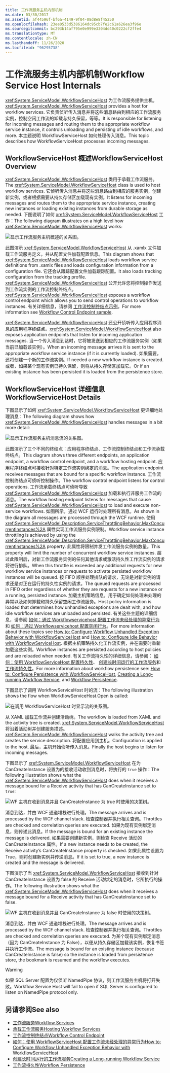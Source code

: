 ```yaml
---
title: 工作流服务主机内部机制
ms.date: 03/30/2017
ms.assetid: af44596f-bf6a-4149-9f04-08d8e8f45250
ms.openlocfilehash: 23ee0533d5386164dc95cb7fe2c61a626ea3f96e
ms.sourcegitcommit: bc293b14af795e0e999e3304dd40c0222cf2ffe4
ms.translationtype: MT
ms.contentlocale: zh-CN
ms.lasthandoff: 11/26/2020
ms.locfileid: "96295738"
---
```

# <a name="workflow-service-host-internals"></a><span data-ttu-id="27f13-102">工作流服务主机内部机制</span><span class="sxs-lookup"><span data-stu-id="27f13-102">Workflow Service Host Internals</span></span>

<span data-ttu-id="27f13-103"><xref:System.ServiceModel.WorkflowServiceHost> 为工作流服务提供主机。</span><span class="sxs-lookup"><span data-stu-id="27f13-103"><xref:System.ServiceModel.WorkflowServiceHost> provides a host for workflow services.</span></span> <span data-ttu-id="27f13-104">它负责侦听传入消息并将这些消息路由到相应的工作流服务实例，控制空闲工作流的卸载与持久保留，等等。</span><span class="sxs-lookup"><span data-stu-id="27f13-104">It is responsible for listening for incoming messages and routing them to the appropriate workflow service instance, it controls unloading and persisting of idle workflows, and more.</span></span> <span data-ttu-id="27f13-105">本主题说明 WorkflowServiceHost 如何处理传入消息。</span><span class="sxs-lookup"><span data-stu-id="27f13-105">This topic describes how WorkflowServiceHost processes incoming messages.</span></span>  
  
## <a name="workflowservicehost-overview"></a><span data-ttu-id="27f13-106">WorkflowServiceHost 概述</span><span class="sxs-lookup"><span data-stu-id="27f13-106">WorkflowServiceHost Overview</span></span>  

<span data-ttu-id="27f13-107"><xref:System.ServiceModel.WorkflowServiceHost> 类用于承载工作流服务。</span><span class="sxs-lookup"><span data-stu-id="27f13-107">The <xref:System.ServiceModel.WorkflowServiceHost> class is used to host workflow services.</span></span> <span data-ttu-id="27f13-108">它侦听传入消息并将这些消息路由到相应的服务实例，创建新实例，或者根据需要从持久存储区加载现有实例。</span><span class="sxs-lookup"><span data-stu-id="27f13-108">It listens for incoming messages and routes them to the appropriate service instance, creating new instances or loading existing instances from durable storage as needed.</span></span> <span data-ttu-id="27f13-109">下图说明了如何 <xref:System.ServiceModel.WorkflowServiceHost> 工作：</span><span class="sxs-lookup"><span data-stu-id="27f13-109">The following diagram illustrates on a high level how <xref:System.ServiceModel.WorkflowServiceHost> works:</span></span>
  
 ![显示工作流服务主机概述的关系图。](./media/workflow-service-host-internals/workflow-service-host-high-level-overview.gif)  
  
 <span data-ttu-id="27f13-111">此图演示 <xref:System.ServiceModel.WorkflowServiceHost> 从 .xamlx 文件加载工作流服务定义，并从配置文件加载配置信息。</span><span class="sxs-lookup"><span data-stu-id="27f13-111">This diagram shows that <xref:System.ServiceModel.WorkflowServiceHost> loads workflow service definitions from .xamlx files and loads configuration information from a configuration file.</span></span> <span data-ttu-id="27f13-112">它还会从跟踪配置文件加载跟踪配置。</span><span class="sxs-lookup"><span data-stu-id="27f13-112">It also loads tracking configuration from the tracking profile.</span></span> <span data-ttu-id="27f13-113"><xref:System.ServiceModel.WorkflowServiceHost> 公开允许您将控制操作发送到工作流实例的工作流控制终结点。</span><span class="sxs-lookup"><span data-stu-id="27f13-113"><xref:System.ServiceModel.WorkflowServiceHost> exposes a workflow control endpoint which allows you to send control operations to workflow instances.</span></span>  <span data-ttu-id="27f13-114">有关详细信息，请参阅 [工作流控制终结点示例](workflow-control-endpoint.md)。</span><span class="sxs-lookup"><span data-stu-id="27f13-114">For more information see [Workflow Control Endpoint sample](workflow-control-endpoint.md).</span></span>  
  
 <span data-ttu-id="27f13-115"><xref:System.ServiceModel.WorkflowServiceHost> 还公开侦听传入应用程序消息的应用程序终结点。</span><span class="sxs-lookup"><span data-stu-id="27f13-115"><xref:System.ServiceModel.WorkflowServiceHost> also exposes application endpoints that listen for incoming application messages.</span></span> <span data-ttu-id="27f13-116">当一个传入消息到达时，它将被发送到相应的工作流服务实例（如果当前已加载该实例）。</span><span class="sxs-lookup"><span data-stu-id="27f13-116">When an incoming message arrives it is sent to the appropriate workflow service instance (if it is currently loaded).</span></span> <span data-ttu-id="27f13-117">如果需要，还将创建一个新的工作流实例。</span><span class="sxs-lookup"><span data-stu-id="27f13-117">If needed a new workflow instance is created.</span></span> <span data-ttu-id="27f13-118">或者，如果某个现有实例已持久保留，则将从持久存储区加载它。</span><span class="sxs-lookup"><span data-stu-id="27f13-118">Or if an existing instance has been persisted it is loaded from the persistence store.</span></span>  
  
## <a name="workflowservicehost-details"></a><span data-ttu-id="27f13-119">WorkflowServiceHost 详细信息</span><span class="sxs-lookup"><span data-stu-id="27f13-119">WorkflowServiceHost Details</span></span>  

 <span data-ttu-id="27f13-120">下图显示了如何 <xref:System.ServiceModel.WorkflowServiceHost> 更详细地处理消息：</span><span class="sxs-lookup"><span data-stu-id="27f13-120">The following diagram shows how <xref:System.ServiceModel.WorkflowServiceHost> handles messages in a bit more detail:</span></span>  
  
 ![显示工作流服务主机消息流的关系图。](./media/workflow-service-host-internals/workflow-service-host-message-flow.gif)  
  
 <span data-ttu-id="27f13-122">此图演示了三个不同的终结点：应用程序终结点、工作流控制终结点和工作流承载终结点。</span><span class="sxs-lookup"><span data-stu-id="27f13-122">This diagram shows three different endpoints, an application endpoint, a workflow control endpoint, and a workflow hosting endpoint.</span></span> <span data-ttu-id="27f13-123">应用程序终结点可接收针对特定工作流实例绑定的消息。</span><span class="sxs-lookup"><span data-stu-id="27f13-123">The application endpoint receives messages that are bound for a specific workflow instance.</span></span> <span data-ttu-id="27f13-124">工作流控制终结点可侦听控制操作。</span><span class="sxs-lookup"><span data-stu-id="27f13-124">The workflow control endpoint listens for control operations.</span></span> <span data-ttu-id="27f13-125">工作流承载终结点可侦听导致 <xref:System.ServiceModel.WorkflowServiceHost> 加载和执行非服务工作流的消息。</span><span class="sxs-lookup"><span data-stu-id="27f13-125">The workflow hosting endpoint listens for messages that cause <xref:System.ServiceModel.WorkflowServiceHost> to load and execute non-service workflows.</span></span> <span data-ttu-id="27f13-126">如图所示，通过 WCF 运行时处理所有消息。</span><span class="sxs-lookup"><span data-stu-id="27f13-126">As shown in the diagram all messages are processed through the WCF runtime.</span></span>  <span data-ttu-id="27f13-127">使用 <xref:System.ServiceModel.Description.ServiceThrottlingBehavior.MaxConcurrentInstances%2A> 属性实现工作流服务实例限制。</span><span class="sxs-lookup"><span data-stu-id="27f13-127">Workflow service instance throttling is achieved by using the <xref:System.ServiceModel.Description.ServiceThrottlingBehavior.MaxConcurrentInstances%2A> property.</span></span> <span data-ttu-id="27f13-128">此属性将限制并发工作流服务实例的数量。</span><span class="sxs-lookup"><span data-stu-id="27f13-128">This property will limit the number of concurrent workflow service instances.</span></span> <span data-ttu-id="27f13-129">超过此限制后，对新工作流服务实例的任何其他请求或激活持久性工作流实例的请求将进行排队。</span><span class="sxs-lookup"><span data-stu-id="27f13-129">When this throttle is exceeded any additional requests for new workflow service instances or requests to activate persisted workflow instances will be queued.</span></span> <span data-ttu-id="27f13-130">按 FIFO 顺序处理排队的请求，无论是对新实例的请求还是对正在运行的持久性实例的请求。</span><span class="sxs-lookup"><span data-stu-id="27f13-130">The queued requests are processed in FIFO order regardless of whether they are requests for a new instance or a running, persisted instance.</span></span> <span data-ttu-id="27f13-131">加载主机策略信息，用于确定如何处理未处理的异常以及如何卸载和持久保留空闲工作流服务。</span><span class="sxs-lookup"><span data-stu-id="27f13-131">Host policy information is loaded that determines how unhandled exceptions are dealt with, and how idle workflow services are unloaded and persisted.</span></span> <span data-ttu-id="27f13-132">有关这些主题的详细信息，请参阅 [如何：通过 Workflowservicehost 配置工作流未经处理的异常行为](config-workflow-unhandled-exception-workflowservicehost.md) 和 [如何：通过 Workflowservicehost 配置空闲行为](how-to-configure-idle-behavior-with-workflowservicehost.md)。</span><span class="sxs-lookup"><span data-stu-id="27f13-132">For more information about these topics see [How to: Configure Workflow Unhandled Exception Behavior with WorkflowServiceHost](config-workflow-unhandled-exception-workflowservicehost.md) and [How to: Configure Idle Behavior with WorkflowServiceHost](how-to-configure-idle-behavior-with-workflowservicehost.md).</span></span> <span data-ttu-id="27f13-133">根据主机策略持久化工作流实例，并在需要时重新加载这些实例。</span><span class="sxs-lookup"><span data-stu-id="27f13-133">Workflow instances are persisted according to host policies and are reloaded when needed.</span></span> <span data-ttu-id="27f13-134">有关工作流持久性的详细信息，请参阅： [如何：使用 WorkflowServiceHost 配置持久性](how-to-configure-persistence-with-workflowservicehost.md)、 [创建长时间运行的工作流服务](creating-a-long-running-workflow-service.md)和 [工作流持久性](../../windows-workflow-foundation/workflow-persistence.md)。</span><span class="sxs-lookup"><span data-stu-id="27f13-134">For more information about workflow persistence see: [How to: Configure Persistence with WorkflowServiceHost](how-to-configure-persistence-with-workflowservicehost.md), [Creating a Long-running Workflow Service](creating-a-long-running-workflow-service.md), and [Workflow Persistence](../../windows-workflow-foundation/workflow-persistence.md).</span></span>  
  
 <span data-ttu-id="27f13-135">下图显示了调用 WorkflowServiceHost 时的流：</span><span class="sxs-lookup"><span data-stu-id="27f13-135">The following illustration shows the flow when WorkflowServiceHost.Open is called:</span></span>  
  
 ![在调用 WorkflowServiceHost 时显示流的关系图。](./media/workflow-service-host-internals/workflow-service-host-open.gif)  
  
 <span data-ttu-id="27f13-137">从 XAML 加载工作流并创建活动树。</span><span class="sxs-lookup"><span data-stu-id="27f13-137">The workflow is loaded from XAML and the activity tree is created.</span></span> <span data-ttu-id="27f13-138"><xref:System.ServiceModel.WorkflowServiceHost> 将沿着活动树并创建服务描述。</span><span class="sxs-lookup"><span data-stu-id="27f13-138"><xref:System.ServiceModel.WorkflowServiceHost> walks the activity tree and creates the service description.</span></span> <span data-ttu-id="27f13-139">将配置应用到主机。</span><span class="sxs-lookup"><span data-stu-id="27f13-139">Configuration is applied to the host.</span></span> <span data-ttu-id="27f13-140">最后，主机开始侦听传入消息。</span><span class="sxs-lookup"><span data-stu-id="27f13-140">Finally the host begins to listen for incoming messages.</span></span>  
  
 <span data-ttu-id="27f13-141">下图显示了 <xref:System.ServiceModel.WorkflowServiceHost> 在为 CanCreateInstance 设置为的接收活动收到消息时，将执行的 `true` 操作：</span><span class="sxs-lookup"><span data-stu-id="27f13-141">The following illustration shows what the <xref:System.ServiceModel.WorkflowServiceHost> does when it receives a message bound for a Receive activity that has CanCreateInstance set to `true`:</span></span>  
  
 ![WF 主机在收到消息并且 CanCreateInstance 为 true 时使用的决策树。](./media/workflow-service-host-internals/workflow-service-host-receive-message-cancreateinstance.gif)  
  
 <span data-ttu-id="27f13-143">消息到达，并由 WCF 通道堆栈进行处理。</span><span class="sxs-lookup"><span data-stu-id="27f13-143">The message arrives and is processed by the WCF channel stack.</span></span> <span data-ttu-id="27f13-144">检查控制器并执行相关查询。</span><span class="sxs-lookup"><span data-stu-id="27f13-144">Throttles are checked and correlation queries are executed.</span></span> <span data-ttu-id="27f13-145">如果为现有实例绑定消息，则传递此消息。</span><span class="sxs-lookup"><span data-stu-id="27f13-145">If the message is bound for an existing instance the message is delivered.</span></span> <span data-ttu-id="27f13-146">如果需要创建新实例，则检查 Receive 活动的 CanCreateInstance 属性。</span><span class="sxs-lookup"><span data-stu-id="27f13-146">If a new instance needs to be created, the Receive activity’s CanCreateInstance property is checked.</span></span> <span data-ttu-id="27f13-147">如果此属性设置为 True，则将创建新实例并传递消息。</span><span class="sxs-lookup"><span data-stu-id="27f13-147">If it is set to true, a new instance is created and the message is delivered.</span></span>  
  
 <span data-ttu-id="27f13-148">下图演示了当 <xref:System.ServiceModel.WorkflowServiceHost> 接收到针对 CanCreateInstance 设置为 false 的 Receive 活动绑定的消息时，它所执行的操作。</span><span class="sxs-lookup"><span data-stu-id="27f13-148">The following illustration shows what the <xref:System.ServiceModel.WorkflowServiceHost> does when it receives a message bound for a Receive activity that has CanCreateInstance set to false.</span></span>  
  
 ![WF 主机在收到消息并且 CanCreateInstance 为 false 时使用的决策树。](./media/workflow-service-host-internals/workflow-service-host-receive-message.gif)  
  
 <span data-ttu-id="27f13-150">消息到达，并由 WCF 通道堆栈进行处理。</span><span class="sxs-lookup"><span data-stu-id="27f13-150">The message arrives and is processed by the WCF channel stack.</span></span> <span data-ttu-id="27f13-151">检查控制器并执行相关查询。</span><span class="sxs-lookup"><span data-stu-id="27f13-151">Throttles are checked and correlation queries are executed.</span></span> <span data-ttu-id="27f13-152">为某个现有实例绑定消息（因为 CanCreateInstance 为 False），以便从持久存储区加载该实例，恢复书签并执行工作流。</span><span class="sxs-lookup"><span data-stu-id="27f13-152">The message is bound for an existing instance (because CanCreateInstance is false) so the instance is loaded from persistence store, the bookmark is resumed and the workflow executes.</span></span>  
  
> [!WARNING]
> <span data-ttu-id="27f13-153">如果 SQL Server 配置为仅侦听 NamedPipe 协议，则工作流服务主机将打开失败。</span><span class="sxs-lookup"><span data-stu-id="27f13-153">Workflow Service Host will fail to open if SQL Server is configured to listen on NamedPipe protocol only.</span></span>  
  
## <a name="see-also"></a><span data-ttu-id="27f13-154">另请参阅</span><span class="sxs-lookup"><span data-stu-id="27f13-154">See also</span></span>

- [<span data-ttu-id="27f13-155">工作流服务</span><span class="sxs-lookup"><span data-stu-id="27f13-155">Workflow Services</span></span>](workflow-services.md)
- [<span data-ttu-id="27f13-156">承载工作流服务</span><span class="sxs-lookup"><span data-stu-id="27f13-156">Hosting Workflow Services</span></span>](hosting-workflow-services.md)
- [<span data-ttu-id="27f13-157">工作流控制终结点</span><span class="sxs-lookup"><span data-stu-id="27f13-157">Workflow Control Endpoint</span></span>](workflow-control-endpoint.md)
- [<span data-ttu-id="27f13-158">如何：使用 WorkflowServiceHost 配置工作流未经处理的异常行为</span><span class="sxs-lookup"><span data-stu-id="27f13-158">How to: Configure Workflow Unhandled Exception Behavior with WorkflowServiceHost</span></span>](config-workflow-unhandled-exception-workflowservicehost.md)
- [<span data-ttu-id="27f13-159">创建长时间运行的工作流服务</span><span class="sxs-lookup"><span data-stu-id="27f13-159">Creating a Long-running Workflow Service</span></span>](creating-a-long-running-workflow-service.md)
- [<span data-ttu-id="27f13-160">工作流持久性</span><span class="sxs-lookup"><span data-stu-id="27f13-160">Workflow Persistence</span></span>](../../windows-workflow-foundation/workflow-persistence.md)
